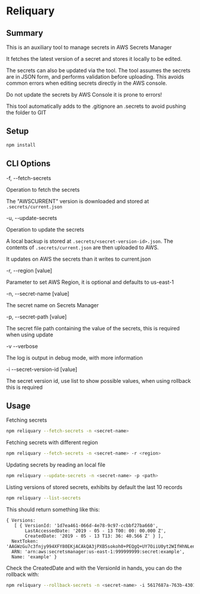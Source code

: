 # Reliquary

## Summary

This is an auxiliary tool to manage secrets in AWS Secrets Manager

It fetches the latest version of a secret and stores it locally to be edited.

The secrets can also be updated via the tool. The tool assumes the secrets are in JSON form, and performs validation before uploading. This avoids common errors when editing secrets directly in the AWS console.

Do not update the secrets by AWS Console it is prone to errors!

This tool automatically adds to the .gitignore an .secrets to avoid pushing the folder to GIT

## Setup
```sh
npm install
```

## CLI Options

-f, --fetch-secrets

Operation to fetch the secrets

The "AWSCURRENT" version is downloaded and stored at ` .secrets/current.json`


-u, --update-secrets

Operation to update the secrets

A local backup is stored at `.secrets/<secret-version-id>.json`. The contents of `.secrets/current.json` are then uploaded to AWS.

It updates on AWS the secrets than it writes to current.json

-r, --region [value]

Parameter to set AWS Region, it is optional and defaults to us-east-1

-n, --secret-name [value]

The secret name on Secrets Manager

-p, --secret-path [value]

The secret file path containing the value of the secrets, this is required when using update

-v --verbose

The log is output in debug mode, with more information

-i --secret-version-id [value]

The secret version id, use list to show possible values, when using rollback this is required

## Usage

Fetching secrets

```sh
npm reliquary --fetch-secrets -n <secret-name>
```

Fetching secrets with different region

```sh
npm reliquary --fetch-secrets -n <secret-name> -r <region>
```

Updating secrets by reading an local file

```sh
npm reliquary --update-secrets -n <secret-name> -p <path>
```


Listing versions of stored secrets, exhibits by default the last 10 records

```sh
npm reliquary --list-secrets
```

This should return something like this:

```
{ Versions: 
   [ { VersionId: '1d7ea461-066d-4e78-9c97-ccbbf27ba660',
       LastAccessedDate: '2019 - 05 - 13 T00: 00: 00.000 Z',
       CreatedDate: '2019 - 05 - 13 T13: 36: 40.566 Z' } ],
  NextToken: 'AAGWzGu7c3fnjy994XFY80EKjACAkQA3jPXB5sokoh0+PEQgQ+UY7OiiU0yt2WIfHhNLenRUW7cy1X+okG6qkgsEBvqO3kxmm7tzq+awLyWUPVF4wbmXVYdxYHXyiMMzGlR884DfhX3uYJU35BAAAXTkB6pAu5c2U71zGAskNco34Ev1O7GBIPqV56qjBXpWp1n6AAIUDPxgdfz2CkzbN21ZPO48aHkA4OTAyZmriB26wTerot72pgLSS6ze+3RZzk0BdFU/jmXO54g3b/GQetQKBD2X2CCvUfu6zo92gaar',
  ARN: 'arn:aws:secretsmanager:us-east-1:999999999:secret:example',
  Name: 'example' }
```

Check the CreatedDate and with the VersionId in hands, you can do the rollback with:

```bash
npm reliquary --rollback-secrets -n <secret-name> -i 5617687a-763b-4301-bb23-bda7dd49c3fe
```
